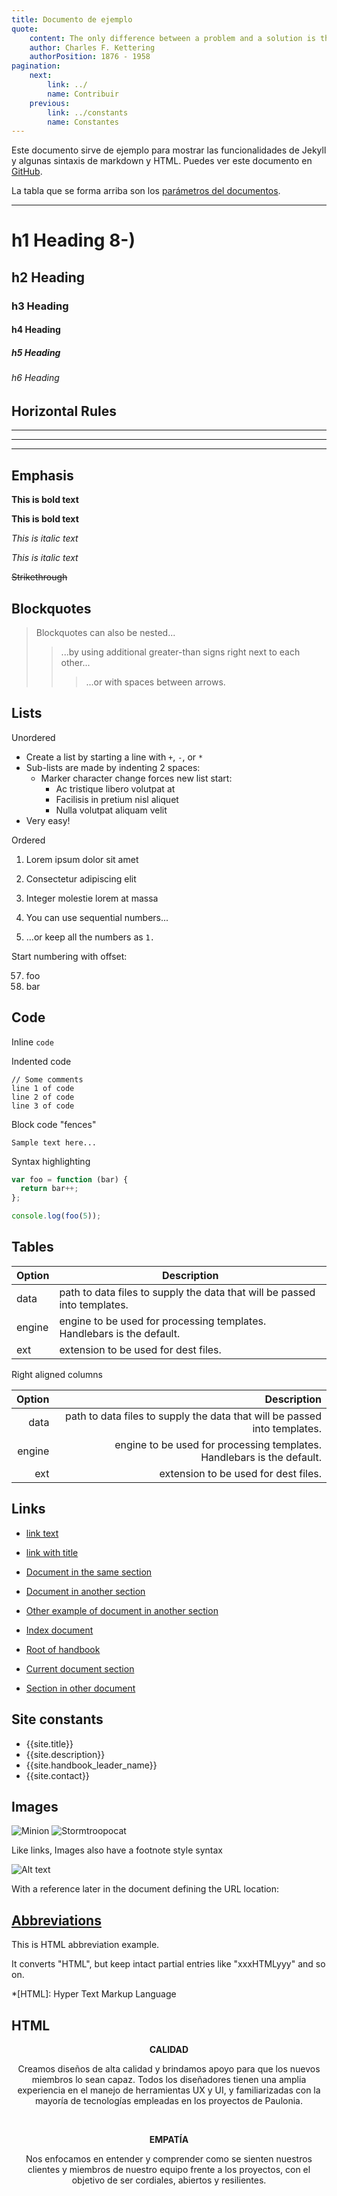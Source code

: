 ```yaml
---
title: Documento de ejemplo
quote:
    content: The only difference between a problem and a solution is that people understand the solution
    author: Charles F. Kettering
    authorPosition: 1876 - 1958
pagination:
    next:
        link: ../
        name: Contribuir
    previous:
        link: ../constants
        name: Constantes
---
```


Este documento sirve de ejemplo para mostrar las funcionalidades de Jekyll y algunas sintaxis de markdown y HTML. Puedes ver este documento en [GitHub]().

La tabla que se forma arriba son los [parámetros del documentos](../parameters). 

---

# h1 Heading 8-)
## h2 Heading
### h3 Heading
#### h4 Heading
##### h5 Heading
###### h6 Heading


## Horizontal Rules

___

---

***

## Emphasis

**This is bold text**

__This is bold text__

*This is italic text*

_This is italic text_

~~Strikethrough~~


## Blockquotes


> Blockquotes can also be nested...
>> ...by using additional greater-than signs right next to each other...
> > > ...or with spaces between arrows.


## Lists

Unordered

+ Create a list by starting a line with `+`, `-`, or `*`
+ Sub-lists are made by indenting 2 spaces:
  - Marker character change forces new list start:
    * Ac tristique libero volutpat at
    + Facilisis in pretium nisl aliquet
    - Nulla volutpat aliquam velit
+ Very easy!

Ordered

1. Lorem ipsum dolor sit amet
2. Consectetur adipiscing elit
3. Integer molestie lorem at massa


1. You can use sequential numbers...
1. ...or keep all the numbers as `1.`

Start numbering with offset:

57. foo
1. bar


## Code

Inline `code`

Indented code

    // Some comments
    line 1 of code
    line 2 of code
    line 3 of code


Block code "fences"

```
Sample text here...
```

Syntax highlighting

``` js
var foo = function (bar) {
  return bar++;
};

console.log(foo(5));
```

## Tables

| Option | Description |
| ------ | ----------- |
| data   | path to data files to supply the data that will be passed into templates. |
| engine | engine to be used for processing templates. Handlebars is the default. |
| ext    | extension to be used for dest files. |

Right aligned columns

| Option | Description |
| ------:| -----------:|
| data   | path to data files to supply the data that will be passed into templates. |
| engine | engine to be used for processing templates. Handlebars is the default. |
| ext    | extension to be used for dest files. |


## Links

- [link text](https://paulonia.dev/)
- [link with title](https://paulonia.dev/ "title text!")

- [Document in the same section](../links)
- [Document in another section](../../studios/roles)
- [Other example of document in another section](../../backend/procesos/desarrollo)
- [Index document](../../studios/)
- [Root of handbook](/)

- [Current document section](#code)
- [Section in other document](../../studios/roles/#roles)


## Site constants

- {{site.title}}
- {{site.description}}
- {{site.handbook_leader_name}}
- {{site.contact}}

## Images

![Minion](https://octodex.github.com/images/minion.png)
![Stormtroopocat](https://octodex.github.com/images/stormtroopocat.jpg "The Stormtroopocat")

Like links, Images also have a footnote style syntax

![Alt text][id]

With a reference later in the document defining the URL location:

[id]: https://octodex.github.com/images/dojocat.jpg  "The Dojocat"


## [Abbreviations](https://github.com/markdown-it/markdown-it-abbr)

This is HTML abbreviation example.

It converts "HTML", but keep intact partial entries like "xxxHTMLyyy" and so on.

*[HTML]: Hyper Text Markup Language

## HTML

<center><b>CALIDAD</b></center>
<p></p>
<center>Creamos diseños de alta calidad y brindamos apoyo para que los nuevos miembros
lo sean capaz. Todos los diseñadores tienen una amplia experiencia en el manejo de
herramientas UX y UI, y familiarizadas con la mayoría de tecnologías empleadas en
los proyectos de Paulonia.</center>

&nbsp;&nbsp;&nbsp;

<center><b>EMPATÍA</b></center>
<p></p>
<center>Nos enfocamos en entender y comprender como se sienten nuestros clientes y
miembros de nuestro equipo frente a los proyectos, con el objetivo de ser cordiales,
abiertos y resilientes.</center>